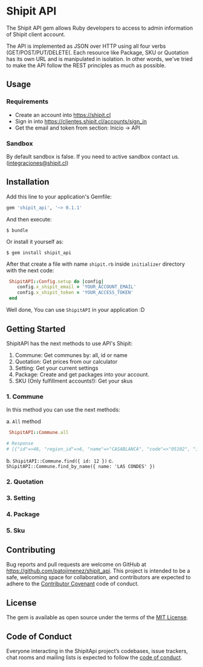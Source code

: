 Shipit API
===========

The Shipit API gem allows Ruby developers to access to admin information of Shipit client account.

The API is implemented as JSON over HTTP using all four verbs (GET/POST/PUT/DELETE(. Each resource like Package, SKU or Quotation has
its own URL and is manipulated in isolation. In other words, we've tried to make the API follow the REST principles as much as possible.

## Usage
### Requirements

* Create an account into https://shipit.cl
* Sign in into https://clientes.shipit.cl/accounts/sign_in
* Get the email and token from section: Inicio -> API

### Sandbox

By default sandbox is false. If you need to active sandbox contact us. (integraciones@shipit.cl)

## Installation

Add this line to your application's Gemfile:

```ruby
gem 'shipit_api', '~> 0.1.1'
```
And then execute:

    $ bundle

Or install it yourself as:

    $ gem install shipit_api

After that create a file with name `shipit.rb` inside `initializer` directory with the next code:

```ruby
 ShipitAPI::Config.setup do |config|
    config.x_shipit_email = 'YOUR_ACCOUNT_EMAIL'
    config.x_shipit_token = 'YOUR_ACCESS_TOKEN'
 end
```

Well done, You can use `ShipitAPI` in your application :D

## Getting Started

ShipitAPI has the next methods to use API's Shipit:

1. Commune: Get communes by: all, id or name
2. Quotation: Get prices from our calculator
3. Setting: Get your current settings
4. Package: Create and get packages into your account.
5. SKU (Only fulfillment accounts!): Get your skus



### 1. Commune
In this method you can use the next methods:

a. `All` method
```ruby
 ShipitAPI::Commune.all

# Response
# [{"id"=>46, "region_id"=>6, "name"=>"CASABLANCA", "code"=>"05102", "is_starken"=>nil, "is_chilexpress"=>nil, "is_generic"=>true, "is_reachable"=>true, "created_at"=>"2016-12-16T03:12:23.714-03:00", "updated_at"=>"2018-07-03T11:10:24.674-04:00", "couriers_availables"=>{"dhl"=>"CASABLANCA", "starken"=>"CASABLANCA", "chilexpress"=>"CASABLANCA", "correoschile"=>"CASABLANCA"}, "is_available"=>false}, {"id"=>4, "region_id"=>1, "name"=>"GENERAL LAGOS", "code"=>"15202", "is_starken"=>nil, "is_chilexpress"=>nil, "is_generic"=>true, "is_reachable"=>true, "created_at"=>"2016-12-16T03:12:23.398-03:00", "updated_at"=>"2018-05-04T12:31:14.176-03:00", "couriers_availables"=>{"dhl"=>"", "starken"=>"GENERAL LAGOS", "chilexpress"=>"", "correoschile"=>""}, "is_available"=>false},...]

```
b. `ShipitAPI::Commune.find({ id: 12 })`
c. `ShipitAPI::Commune.find_by_name({ name: 'LAS CONDES' })`


### 2. Quotation

### 3. Setting

### 4. Package

### 5. Sku


## Contributing

Bug reports and pull requests are welcome on GitHub at https://github.com/patojimenez/shipit_api. This project is intended to be a safe, welcoming space for collaboration, and contributors are expected to adhere to the [Contributor Covenant](http://contributor-covenant.org) code of conduct.

## License

The gem is available as open source under the terms of the [MIT License](https://opensource.org/licenses/MIT).

## Code of Conduct

Everyone interacting in the ShipitApi project’s codebases, issue trackers, chat rooms and mailing lists is expected to follow the [code of conduct](https://github.com/patojimenez/shipit_api/blob/master/CODE_OF_CONDUCT.md).
